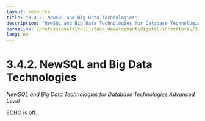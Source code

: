 ```yaml
---
layout: resource
title: "3.4.2. NewSQL and Big Data Technologies"
description: "NewSQL and Big Data Technologies for Database Technologies Advanced Level"
permalink: /professionals\full_stack_development\digital-innovators\/3-4-2-newsql-bigdata-technologies/
lang: en
---
```


# 3.4.2. NewSQL and Big Data Technologies

*NewSQL and Big Data Technologies for Database Technologies Advanced Level*

ECHO is off.
